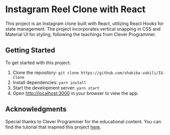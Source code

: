 # Instagram Reel Clone with React

This project is an Instagram clone built with React, utilizing React Hooks for state management. The project incorporates vertical snapping in CSS and Material UI for styling, following the teachings from Clever Programmer.

## Getting Started

To get started with this project:

1. Clone the repository: `git clone https://github.com/shakiba-vakili/IG-Clone`
2. Install dependencies: `yarn install`
3. Start the development server: `yarn start`
4. Open [http://localhost:3000](http://localhost:3000) in your browser to view the app.

## Acknowledgments

Special thanks to Clever Programmer for the educational content. You can find the tutorial that inspired this project [here](https://www.youtube.com/watch?v=-M8HEGLFkFE&t=5416s).

